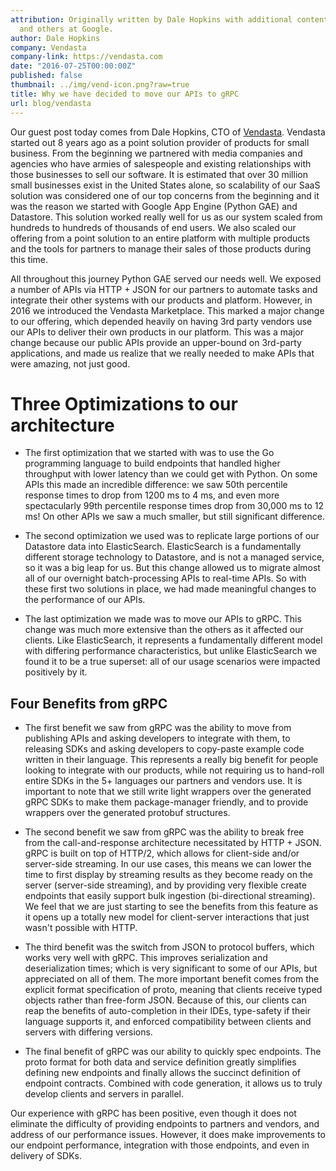 ```yaml
---
attribution: Originally written by Dale Hopkins with additional content by Lisa Carey
  and others at Google.
author: Dale Hopkins
company: Vendasta
company-link: https://vendasta.com
date: "2016-07-25T00:00:00Z"
published: false
thumbnail: ../img/vend-icon.png?raw=true
title: Why we have decided to move our APIs to gRPC
url: blog/vendasta
---
```


Our guest post today comes from Dale Hopkins, CTO of [Vendasta](https://vendasta.com/). Vendasta started out 8 years ago as a point solution provider of products for small business. From the beginning we partnered with media companies and agencies who have armies of salespeople and existing relationships with those businesses to sell our software. It is estimated that over 30 million small businesses exist in the United States alone, so scalability of our SaaS solution was considered one of our top concerns from the beginning and it was the reason we started with Google App Engine (Python GAE) and Datastore. This solution worked really well for us as our system scaled from hundreds to hundreds of thousands of end users. We also scaled our offering from a point solution to an entire platform with multiple products and the tools for partners to manage their sales of those products during this time.

<!--more-->
All throughout this journey Python GAE served our needs well. We exposed a number of APIs via HTTP + JSON for our partners to automate tasks and integrate their other systems with our products and platform. However, in 2016 we introduced the Vendasta Marketplace. This marked a major change to our offering, which depended heavily on having 3rd party vendors use our APIs to deliver their own products in our platform. This was a major change because our public APIs provide an upper-bound on 3rd-party applications, and made us realize that we really needed to make APIs that were amazing, not just good.


 # Three Optimizations to our architecture

 * The first optimization that we started with was to use the Go programming language to build endpoints that handled higher throughput with lower latency than we could get with Python. On some APIs this made an incredible difference: we saw 50th percentile response times to drop from 1200 ms to 4 ms, and even more spectacularly 99th percentile response times drop from 30,000 ms to 12 ms! On other APIs we saw a much smaller, but still significant difference.
 

 * The second optimization we used was to replicate large portions of our Datastore data into ElasticSearch. ElasticSearch is a fundamentally different storage technology to Datastore, and is not a managed service, so it was a big leap for us. But this change allowed us to migrate almost all of our overnight batch-processing APIs to real-time APIs. So with these first two solutions in place, we had made meaningful changes to the performance of our APIs. 

 * The last optimization we made was to move our APIs to gRPC. This change was much more extensive than the others as it affected our clients. Like ElasticSearch, it represents a fundamentally different model with differing performance characteristics, but unlike ElasticSearch we found it to be a true superset: all of our usage scenarios were impacted positively by it.
 
 
 ## Four Benefits from gRPC

 * The first benefit we saw from gRPC was the ability to move from publishing APIs and asking developers to integrate with them, to releasing SDKs and asking developers to copy-paste example code written in their language. This represents a really big benefit for people looking to integrate with our products, while not requiring us to hand-roll entire SDKs in the 5+ languages our partners and vendors use. It is important to note that we still write light wrappers over the generated gRPC SDKs to make them package-manager friendly, and to provide wrappers over the generated protobuf structures.
 

 * The second benefit we saw from gRPC was the ability to break free from the call-and-response architecture necessitated by HTTP + JSON. gRPC is built on top of HTTP/2, which allows for client-side and/or server-side streaming. In our use cases, this means we can lower the time to first display by streaming results as they become ready on the server (server-side streaming), and by providing very flexible create endpoints that easily support bulk ingestion (bi-directional streaming). We feel that we are just starting to see the benefits from this feature as it opens up a totally new model for client-server interactions that just wasn't possible with HTTP.
 
 * The third benefit was the switch from JSON to protocol buffers, which works very well with gRPC. This improves serialization and deserialization times; which is very significant to some of our APIs, but appreciated on all of them. The more important benefit comes from the explicit format specification of proto, meaning that clients receive typed objects rather than free-form JSON. Because of this, our clients can reap the benefits of auto-completion in their IDEs, type-safety if their language supports it, and enforced compatibility between clients and servers with differing versions.
 
 * The final benefit of gRPC was our ability to quickly spec endpoints. The proto format for both data and service definition greatly simplifies defining new endpoints and finally allows the succinct definition of endpoint contracts. Combined with code generation, it allows us to truly develop clients and servers in parallel.
 
 
 Our experience with gRPC has been positive, even though it does not eliminate the difficulty of providing endpoints to partners and vendors, and address of our performance issues. However, it does make improvements to our endpoint performance, integration with those endpoints, and even in delivery of SDKs.
 
